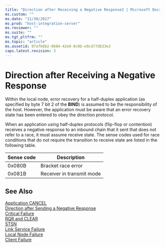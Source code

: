 ```yaml
---
title: "Direction after Receiving a Negative Response2 | Microsoft Docs"
ms.custom: ""
ms.date: "11/30/2017"
ms.prod: "host-integration-server"
ms.reviewer: ""
ms.suite: ""
ms.tgt_pltfrm: ""
ms.topic: "article"
ms.assetid: 07af68b2-0684-42e9-8c0b-e9cd77db33e3
caps.latest.revision: 3
---
```

# Direction after Receiving a Negative Response
Within the local node, error recovery for a half-duplex application (as specified by byte 7 bit 2 of the **BIND**) is assumed to be the responsibility of the host. However, the application must be aware that an error recovery state has been entered to obey the direction protocol.  
  
 When an application using half-duplex protocols (flip-flop or contention) receives a negative response to an inbound chain that it sent that does not refer to a race, it must assume receive state. The sense codes used for race conditions that do not require the transition to receive state are listed in the following table.  
  
|Sense code|Description|  
|----------------|-----------------|  
|0x080B|Bracket race error|  
|0x081B|Receiver in transmit mode|  
  
## See Also  
 [Application CANCEL](../HIS2010/application-cancel1.md)   
 [Direction after Sending a Negative Response](../HIS2010/direction-after-sending-a-negative-response1.md)   
 [Critical Failure](../HIS2010/critical-failure1.md)   
 [RQR and CLEAR](../HIS2010/rqr-and-clear2.md)   
 [STSN](../HIS2010/stsn1.md)   
 [Link Service Failure](../HIS2010/link-service-failure2.md)   
 [Local Node Failure](../HIS2010/local-node-failure1.md)   
 [Client Failure](../HIS2010/client-failure2.md)